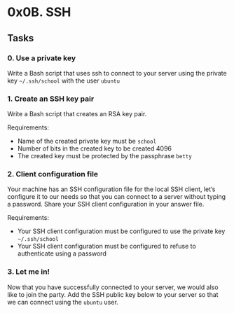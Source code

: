 # 0x0B. SSH

## Tasks

### 0. Use a private key
Write a Bash script that uses ssh to connect to your server using the private key `~/.ssh/school` with the user `ubuntu`

### 1. Create an SSH key pair
Write a Bash script that creates an RSA key pair.

Requirements:
- Name of the created private key must be `school`
- Number of bits in the created key to be created 4096
- The created key must be protected by the passphrase `betty`

### 2. Client configuration file
Your machine has an SSH configuration file for the local SSH client, let’s configure it to our needs so that you can connect to a server without typing a password. Share your SSH client configuration in your answer file.

Requirements:
- Your SSH client configuration must be configured to use the private key `~/.ssh/school`
- Your SSH client configuration must be configured to refuse to authenticate using a password

### 3. Let me in!
Now that you have successfully connected to your server, we would also like to join the party.
Add the SSH public key below to your server so that we can connect using the `ubuntu` user.